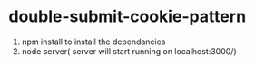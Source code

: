 # double-submit-cookie-pattern

1) npm install to install the dependancies
2) node server( server will start running on localhost:3000/)
